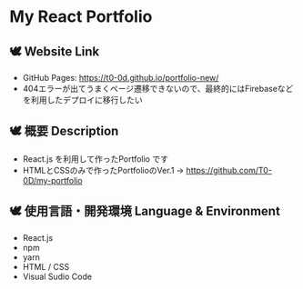 # My React Portfolio

## 🕊 Website Link
* GitHub Pages: https://t0-0d.github.io/portfolio-new/
* 404エラーが出てうまくページ遷移できないので、最終的にはFirebaseなどを利用したデプロイに移行したい

## 🕊 概要 Description
* React.js を利用して作ったPortfolio です
* HTMLとCSSのみで作ったPortfolioのVer.1 -> https://github.com/T0-0D/my-portfolio

## 🕊 使用言語・開発環境 Language & Environment
* React.js
* npm
* yarn
* HTML / CSS
* Visual Sudio Code
